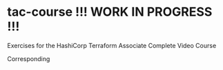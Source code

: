 # tac-course  !!! WORK IN PROGRESS  !!!
Exercises for the HashiCorp Terraform Associate Complete Video Course

Corresponding
